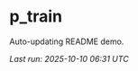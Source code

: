 # p_train

Auto-updating README demo.

<!--START_SECTION:status-->
_Last run: 2025-10-10 06:31 UTC_
<!--END_SECTION:status-->



































































































































































































































































































































































































































































































































































































































































































































































































































































































































































































































































































































































































